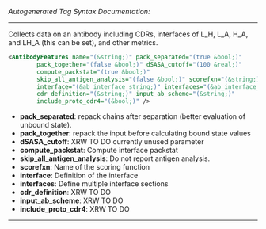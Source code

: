 _Autogenerated Tag Syntax Documentation:_

---
Collects data on an antibody including CDRs, interfaces of L_H, L_A, H_A, and LH_A (this can be set), and other metrics.

```xml
<AntibodyFeatures name="(&string;)" pack_separated="(true &bool;)"
        pack_together="(false &bool;)" dSASA_cutoff="(100 &real;)"
        compute_packstat="(true &bool;)"
        skip_all_antigen_analysis="(false &bool;)" scorefxn="(&string;)"
        interface="(&ab_interface_string;)" interfaces="(&ab_interface_list;)"
        cdr_definition="(&string;)" input_ab_scheme="(&string;)"
        include_proto_cdr4="(&bool;)" />
```

-   **pack_separated**: repack chains after separation (better evaluation of unbound state).
-   **pack_together**: repack the input before calculating bound state values
-   **dSASA_cutoff**: XRW TO DO currently unused parameter
-   **compute_packstat**: Compute interface packstat
-   **skip_all_antigen_analysis**: Do not report antigen analysis.
-   **scorefxn**: Name of the scoring function
-   **interface**: Definition of the interface
-   **interfaces**: Define multiple interface sections
-   **cdr_definition**: XRW TO DO
-   **input_ab_scheme**: XRW TO DO
-   **include_proto_cdr4**: XRW TO DO

---
